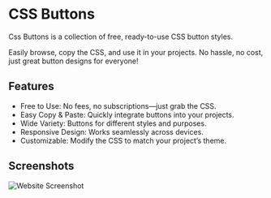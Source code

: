 # CSS Buttons

Css Buttons is a collection of free, ready-to-use CSS button styles.

Easily browse, copy the CSS, and use it in your projects. No hassle, no cost, just great button designs for everyone!

## Features

- Free to Use: No fees, no subscriptions—just grab the CSS.
- Easy Copy & Paste: Quickly integrate buttons into your projects.
- Wide Variety: Buttons for different styles and purposes.
- Responsive Design: Works seamlessly across devices.
- Customizable: Modify the CSS to match your project’s theme.

## Screenshots

![Website Screenshot](https://cloud-h50xior4l-hack-club-bot.vercel.app/0image.png)